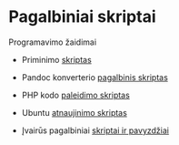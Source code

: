 # Pagalbiniai skriptai

Programavimo žaidimai

* Priminimo [skriptas](./alarm-clock/readme.md)

* Pandoc konverterio [pagalbinis skriptas](./pandoc/readme.md)

* PHP kodo [paleidimo skriptas](./php-script-loader/readme.md)

* Ubuntu [atnaujinimo skriptas](./sys-upgrade/readme.md)

* Įvairūs pagalbiniai [skriptai ir pavyzdžiai](./utilities/readme.md)
